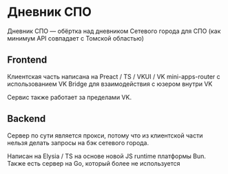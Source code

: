 # Дневник СПО

Дневник СПО — обёртка над дневником Сетевого города для СПО (как минимум API совпадает с Томской областью)

## Frontend
Клиентская часть написана на Preact / TS / VKUI / VK mini-apps-router с использованием VK Bridge для взаимодействия с юзером внутри VK 

Сервис также работает за пределами VK.

## Backend

Сервер по сути является прокси, потому что из клиентской части нельзя делать запросы на бэк сетевого города.

Написан на Elysia / TS на основе новой JS runtime платформы Bun. Также есть сервер на Go, который более не используется
